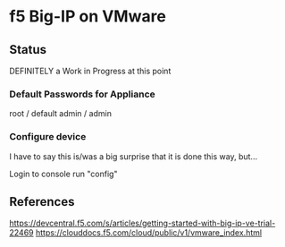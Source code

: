 # f5 Big-IP on VMware

## Status
DEFINITELY a Work in Progress at this point

### Default Passwords for Appliance
root / default
admin / admin

### Configure device
I have to say this is/was a big surprise that it is done this way, but...

Login to console
run "config"

## References
https://devcentral.f5.com/s/articles/getting-started-with-big-ip-ve-trial-22469
https://clouddocs.f5.com/cloud/public/v1/vmware_index.html
